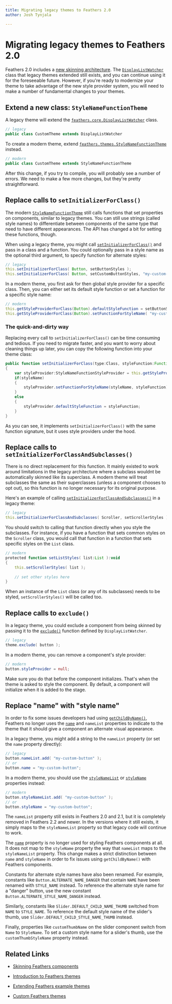 ```yaml
---
title: Migrating legacy themes to Feathers 2.0  
author: Josh Tynjala

---
```

# Migrating legacy themes to Feathers 2.0

Feathers 2.0 includes a [new skinning architecture](skinning.html). The [`DisplayListWatcher`](../api-reference/feathers/core/DisplayListWatcher.html) class that legacy themes extended still exists, and you can continue using it for the foreseeable future. However, if you're ready to modernize your theme to take advantage of the new style provider system, you will need to make a number of fundamental changes to your themes.

## Extend a new class: `StyleNameFunctionTheme`

A legacy theme will extend the [`feathers.core.DisplayListWatcher`](../api-reference/feathers/core/DisplayListWatcher.html) class.

``` actionscript
// legacy
public class CustomTheme extends DisplayListWatcher
```

To create a modern theme, extend [`feathers.themes.StyleNameFunctionTheme`](../api-reference/feathers/themes/StyleNameFunctionTheme.html) instead.

``` actionscript
// modern
public class CustomTheme extends StyleNameFunctionTheme
```

After this change, if you try to compile, you will probably see a number of errors. We need to make a few more changes, but they're pretty straightforward.

## Replace calls to `setInitializerForClass()`

The modern [`StyleNameFunctionTheme`](../api-reference/feathers/themes/StyleNameFunctionTheme.html) still calls functions that set properties on components, similar to legacy themes. You can still use strings (called style names) to differentiate between components of the same type that need to have different appearances. The API has changed a bit for setting these functions, though.

When using a legacy theme, you might call [`setInitializerForClass()`](../api-reference/feathers/core/DisplayListWatcher.html#setInitializerForClass()) and pass in a class and a function. You could optionally pass in a style name as the optional third argument, to specify function for alternate styles:

``` actionscript
// legacy
this.setInitializerForClass( Button, setButtonStyles );
this.setInitializerForClass( Button, setCustomButtonStyles, "my-custom-button" );
```

In a modern theme, you first ask for then global style provider for a specific class. Then, you can either set its default style function or set a function for a specific style name:

``` actionscript
// modern
this.getStyleProviderForClass(Button).defaultStyleFunction = setButtonStyles;
this.getStyleProviderForClass(Button).setFunctionForStyleName( "my-custom-button", setCustomButtonStyles );
```

### The quick-and-dirty way

Replacing every call to `setInitializerForClass()` can be time consuming and tedious. If you need to migrate faster, and you want to worry about cleaning things up later, you can copy the following function into your theme class:

``` actionscript
public function setInitializerForClass(type:Class, styleFunction:Function, styleName:String = null):void
{
    var styleProvider:StyleNameFunctionStyleProvider = this.getStyleProviderForClass(type);
    if(styleName)
    {
        styleProvider.setFunctionForStyleName(styleName, styleFunction);
    }
    else
    {
        styleProvider.defaultStyleFunction = styleFunction;
    }
}
```

As you can see, it implements `setInitializerForClass()` with the same function signature, but it uses style providers under the hood.

## Replace calls to `setInitializerForClassAndSubclasses()`

There is no direct replacement for this function. It mainly existed to work around limitations in the legacy architecture where a subclass wouldnt be automatically skinned like its superclass. A modern theme will treat subclasses the same as their superclasses (unless a component chooses to opt out), so this function is no longer necessary for its original purpose.

Here's an example of calling [`setInitializerForClassAndSubclasses()`](../api-reference/feathers/core/DisplayListWatcher.html#setInitializerForClassAndSubclasses()) in a legacy theme:

``` actionscript
// legacy
this.setInitializerForClassAndSubclasses( Scroller, setScrollerStyles );
```

You should switch to calling that function directly when you style the subclasses. For instance, if you have a function that sets common styles on the `Scroller` class, you would call that function in a function that sets specific styles on the `List` class.

``` actionscript
// modern
protected function setListStyles( list:List ):void
{
    this.setScrollerStyles( list );
 
    // set other styles here
}
```

When an instance of the `List` class (or any of its subclasses) needs to be styled, `setScrollerStyles()` will be called too.

## Replace calls to `exclude()`

In a legacy theme, you could exclude a component from being skinned by passing it to the [`exclude()`](../api-reference/feathers/core/DisplayListWatcher.html#exclude()) function defined by `DisplayListWatcher`.

``` actionscript
// legacy
theme.exclude( button );
```

In a modern theme, you can remove a component's style provider:

``` actionscript
// modern
button.styleProvider = null;
```

Make sure you do that before the component initializes. That's when the theme is asked to style the component. By default, a component will initialize when it is added to the stage.

## Replace "name" with "style name"

In order to fix some issues developers had using [`getChildByName()`](http://doc.starling-framework.org/core/starling/display/DisplayObjectContainer.html#getChildByName()), Feathers no longer uses the [`name`](http://doc.starling-framework.org/core/starling/display/DisplayObject.html#name) and `nameList` properties to indicate to the theme that it should give a component an alternate visual appearance.

In a legacy theme, you might add a string to the `nameList` property (or set the `name` property directly):

``` actionscript
// legacy
button.nameList.add( "my-custom-button" );
// or
button.name = "my-custom-button";
```

In a modern theme, you should use the [`styleNameList`](../api-reference/feathers/core/FeathersControl.html#styleNameList) or [`styleName`](../api-reference/feathers/core/FeathersControl.html#styleName) properties instead:

``` actionscript
// modern
button.styleNameList.add( "my-custom-button" );
// or
button.styleName = "my-custom-button";
```

The `nameList` property still exists in Feathers 2.0 and 2.1, but it is completely removed in Feathers 2.2 and newer. In the versions where it still exists, it simply maps to the `styleNameList` property so that legacy code will continue to work.

The [`name`](http://doc.starling-framework.org/core/starling/display/DisplayObject.html#name) property is no longer used for styling Feathers components at all. It does not map to the `styleName` property the way that `nameList` maps to the `styleNameList` property. This change makes a strict distinction between `name` and `styleName` in order to fix issues using `getChildByName()` with Feathers components.

Constants for alternate style names have also been renamed. For example, constants like `Button.ALTERNATE_NAME_DANGER` that contain `NAME` have been renamed with `STYLE_NAME` instead. To reference the alternate style name for a "danger" button, use the new constant `Button.ALTERNATE_STYLE_NAME_DANGER` instead.

Similarly, constants like `Slider.DEFAULT_CHILD_NAME_THUMB` switched from `NAME` to `STYLE_NAME`. To reference the default style name of the slider's thumb, use `Slider.DEFAULT_CHILD_STYLE_NAME_THUMB` instead.

Finally, properties like `customThumbName` on the slider component switch from `Name` to `StyleName`. To set a custom style name for a slider's thumb, use the `customThumbStyleName` property instead.

## Related Links

-   [Skinning Feathers components](skinning.html)

-   [Introduction to Feathers themes](themes.html)

-   [Extending Feathers example themes](extending-themes.html)

-   [Custom Feathers themes](extending-themes.html)
